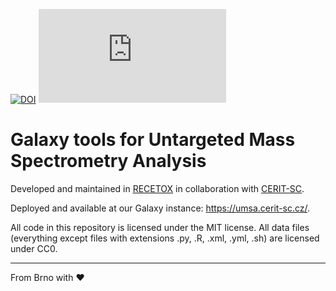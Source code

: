 [![DOI](https://zenodo.org/badge/DOI/10.5281/zenodo.6035335.svg)](https://doi.org/10.5281/zenodo.6035335)
[![Matrix](https://img.shields.io/matrix/galaxyproject_mass-spectrometry:matrix.org)](https://matrix.to/#/#galaxyproject_mass-spectrometry:matrix.org)

# Galaxy tools for Untargeted Mass Spectrometry Analysis

Developed and maintained in [RECETOX](https://www.recetox.muni.cz/en) in collaboration with [CERIT-SC](https://www.cerit-sc.cz/).

Deployed and available at our Galaxy instance: https://umsa.cerit-sc.cz/.

All code in this repository is licensed under the MIT license. 
All data files (everything except files with extensions .py, .R, .xml, .yml, .sh) are licensed under CC0.

---
From Brno with ♥️
